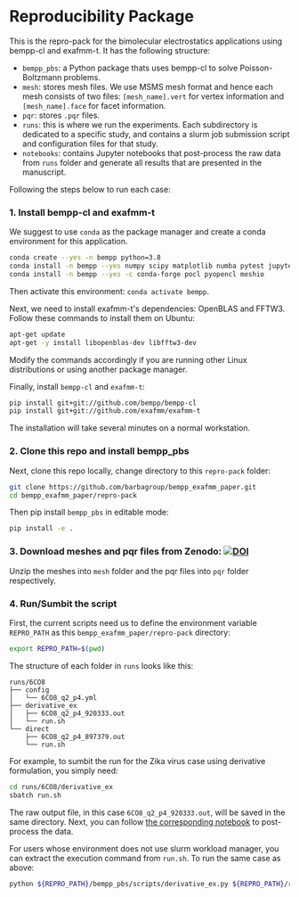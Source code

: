 # Reproducibility Package

This is the repro-pack for the bimolecular electrostatics applications using bempp-cl and exafmm-t. It has the following structure:

- `bempp_pbs`: a Python package thats uses bempp-cl to solve Poisson-Boltzmann problems.
- `mesh`: stores mesh files. We use MSMS mesh format and hence each mesh consists of two files: `[mesh_name].vert` for vertex information and `[mesh_name].face` for facet information.
- `pqr`: stores `.pqr` files.
- `runs`: this is where we run the experiments. Each subdirectory is dedicated to a specific study, and contains a slurm job submission script and configuration files for that study.
- `notebooks`: contains Jupyter notebooks that post-process the raw data from `runs` folder and generate all results that are presented in the manuscript.

Following the steps below to run each case:

### 1. Install bempp-cl and exafmm-t

We suggest to use `conda` as the package manager and create a conda environment for this application.
``` bash
conda create --yes -n bempp python=3.8
conda install -n bempp --yes numpy scipy matplotlib numba pytest jupyter plotly git pip mpi4py pyyaml
conda install -n bempp --yes -c conda-forge pocl pyopencl meshio
```
Then activate this environment: `conda activate bempp`.

Next, we need to install exafmm-t's dependencies: OpenBLAS and FFTW3. Follow these commands to install them on Ubuntu:
``` bash
apt-get update
apt-get -y install libopenblas-dev libfftw3-dev
```
Modify the commands accordingly if you are running other Linux distributions or using another package manager.

Finally, install `bempp-cl` and `exafmm-t`:
``` bash
pip install git+git://github.com/bempp/bempp-cl
pip install git+git://github.com/exafmm/exafmm-t
```

The installation will take several minutes on a normal workstation.

### 2. Clone this repo and install bempp_pbs

Next, clone this repo locally, change directory to this `repro-pack` folder:
``` bash
git clone https://github.com/barbagroup/bempp_exafmm_paper.git
cd bempp_exafmm_paper/repro-pack 
```
Then pip install `bempp_pbs` in editable mode:
``` bash
pip install -e .
```

### 3. Download meshes and pqr files from Zenodo: [![DOI](https://zenodo.org/badge/DOI/10.5281/zenodo.4568768.svg)](https://doi.org/10.5281/zenodo.4568768)

Unzip the meshes into `mesh` folder and the pqr files into `pqr` folder respectively.

### 4. Run/Sumbit the script
First, the current scripts need us to define the environment variable `REPRO_PATH` as this `bempp_exafmm_paper/repro-pack` directory:
``` bash
export REPRO_PATH=$(pwd)
```

The structure of each folder in `runs` looks like this:
```
runs/6CO8
├── config
│   └── 6CO8_q2_p4.yml
├── derivative_ex
│   ├── 6CO8_q2_p4_920333.out
│   └── run.sh
└── direct
    ├── 6CO8_q2_p4_897379.out
    └── run.sh
```
For example, to sumbit the run for the Zika virus case using derivative formulation, you simply need:
``` bash
cd runs/6CO8/derivative_ex
sbatch run.sh
```

The raw output file, in this case `6CO8_q2_p4_920333.out`, will be saved in the same directory. Next, you can follow [the corresponding notebook](https://github.com/barbagroup/bempp_exafmm_paper/blob/master/repro-pack/notebooks/6CO8.ipynb) to post-process the data.

For users whose environment does not use slurm workload manager, you can extract the execution command from `run.sh`. To run the same case as above:
``` bash
python ${REPRO_PATH}/bempp_pbs/scripts/derivative_ex.py ${REPRO_PATH}/runs/6CO8/config/6CO8_q2_p4.yml
```
